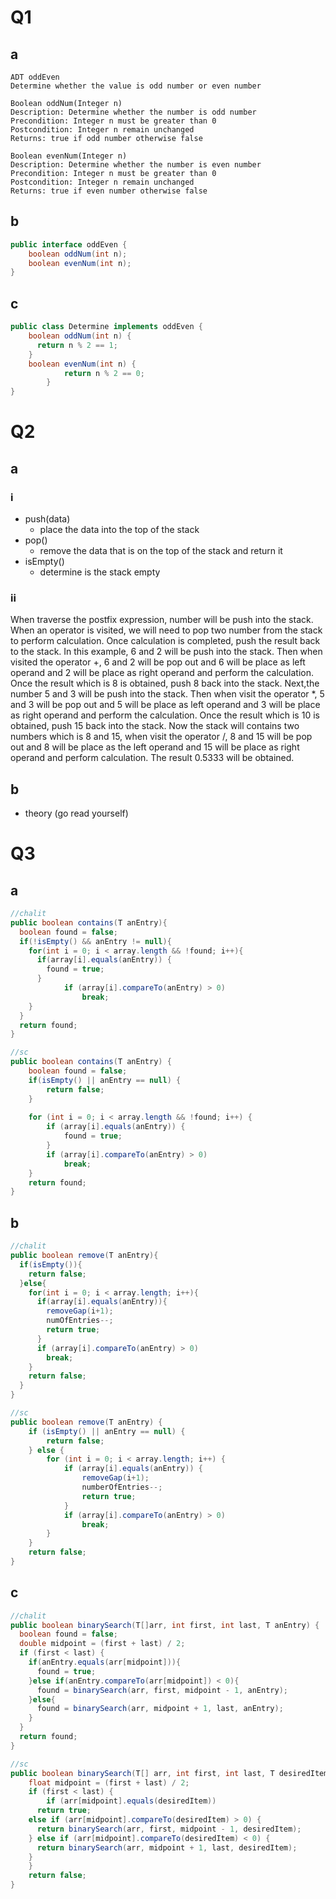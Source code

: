 # Q1

## a
```
ADT oddEven
Determine whether the value is odd number or even number

Boolean oddNum(Integer n)
Description: Determine whether the number is odd number
Precondition: Integer n must be greater than 0
Postcondition: Integer n remain unchanged
Returns: true if odd number otherwise false

Boolean evenNum(Integer n)
Description: Determine whether the number is even number
Precondition: Integer n must be greater than 0
Postcondition: Integer n remain unchanged
Returns: true if even number otherwise false
```

## b
```java
public interface oddEven {
    boolean oddNum(int n);
    boolean evenNum(int n);
}
```

## c
```java
public class Determine implements oddEven {
    boolean oddNum(int n) {
      return n % 2 == 1;
    }
    boolean evenNum(int n) {
			return n % 2 == 0;
		}
}
```

# Q2

## a

### i
- push(data)
	- place the data into the top of the stack
- pop()
	- remove the data that is on the top of the stack and return it
- isEmpty()
	- determine is the stack empty

### ii
When traverse the postfix expression, number will be push into the stack. When an operator is visited, we will need to pop two number from the stack to perform calculation. Once calculation is completed, push the result back to the stack. In this example, 6 and 2 will be push into the stack. Then when visited the operator +, 6 and 2 will be pop out and 6 will be place as left operand and 2 will be place as right operand and perform the calculation. Once the result which is 8 is obtained, push 8 back into the stack. Next,the number 5 and 3 will be push into the stack. Then when visit the operator *, 5 and 3 will be pop out and 5 will be place as left operand and 3 will be place as right operand and perform the calculation. Once the result which is 10 is obtained, push 15 back into the stack. Now the stack will contains two numbers which is 8 and 15, when visit the operator /, 8 and 15 will be pop out and 8 will be place as the left operand and 15 will be place as right operand and perform calculation. The result 0.5333 will be obtained.

## b
- theory (go read yourself)

# Q3

## a
```java
//chalit 
public boolean contains(T anEntry){
  boolean found = false;
  if(!isEmpty() && anEntry != null){
    for(int i = 0; i < array.length && !found; i++){
      if(array[i].equals(anEntry)) {
        found = true;
      } 
			if (array[i].compareTo(anEntry) > 0)
				break;
    }
  }
  return found;
}

//sc
public boolean contains(T anEntry) {
	boolean found = false;
	if(isEmpty() || anEntry == null) {
		return false;
	}
	
	for (int i = 0; i < array.length && !found; i++) {
		if (array[i].equals(anEntry)) {
			found = true;
		}
		if (array[i].compareTo(anEntry) > 0)
			break;
	}
	return found;
}
```

## b
```java
//chalit
public boolean remove(T anEntry){
  if(isEmpty()){
    return false;
  }else{
    for(int i = 0; i < array.length; i++){
      if(array[i].equals(anEntry)){
        removeGap(i+1);
        numOfEntries--;
        return true;
      }
      if (array[i].compareTo(anEntry) > 0)
        break;
    }
    return false;
  }
}

//sc
public boolean remove(T anEntry) {
	if (isEmpty() || anEntry == null) {
		return false;
	} else {
		for (int i = 0; i < array.length; i++) {
			if (array[i].equals(anEntry)) {
				removeGap(i+1);
				numberOfEntries--;
				return true;
			}
			if (array[i].compareTo(anEntry) > 0)
				break;
		}
	}
	return false;
}
```

## c
```java
//chalit 
public boolean binarySearch(T[]arr, int first, int last, T anEntry) {
  boolean found = false;
  double midpoint = (first + last) / 2;
  if (first < last) {
    if(anEntry.equals(arr[midpoint])){
      found = true;
    }else if(anEntry.compareTo(arr[midpoint]) < 0){
      found = binarySearch(arr, first, midpoint - 1, anEntry);
    }else{
      found = binarySearch(arr, midpoint + 1, last, anEntry);
    }
  }
  return found;
}

//sc
public boolean binarySearch(T[] arr, int first, int last, T desiredItem) {
	float midpoint = (first + last) / 2;
	if (first < last) {
		if (arr[midpoint].equals(desiredItem))
      return true;
    else if (arr[midpoint].compareTo(desiredItem) > 0) {
      return binarySearch(arr, first, midpoint - 1, desiredItem);
    } else if (arr[midpoint].compareTo(desiredItem) < 0) {
      return binarySearch(arr, midpoint + 1, last, desiredItem);
    }
	}
	return false;
}
```